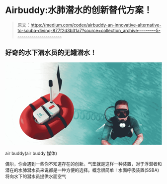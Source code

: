# Airbuddy:水肺潜水的创新替代方案！

> 原文：<https://medium.com/codex/airbuddy-an-innovative-alternative-to-scuba-diving-877f2d3b31a7?source=collection_archive---------5----------------------->

## 好奇的水下潜水员的无罐潜水！

![](img/0c0d297d495c631e550192b3b8119415.png)

air buddy(air buddy 媒体)

偶尔，你会遇到一些你不知道存在的创新。气垫就是这样一种装置，对于浮潜者和潜在的水肺潜水员来说都是一种方便的选择。概念很简单！水面呼吸装置(SSBA)将向水下的潜水员提供水面空气
